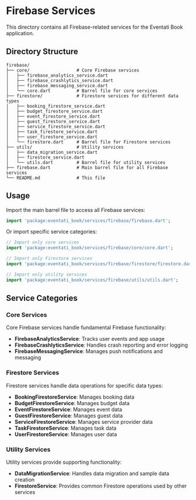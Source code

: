 # Firebase Services

This directory contains all Firebase-related services for the Eventati Book application.

## Directory Structure

```
firebase/
├── core/                  # Core Firebase services
│   ├── firebase_analytics_service.dart
│   ├── firebase_crashlytics_service.dart
│   ├── firebase_messaging_service.dart
│   └── core.dart          # Barrel file for core services
├── firestore/             # Firestore services for different data types
│   ├── booking_firestore_service.dart
│   ├── budget_firestore_service.dart
│   ├── event_firestore_service.dart
│   ├── guest_firestore_service.dart
│   ├── service_firestore_service.dart
│   ├── task_firestore_service.dart
│   ├── user_firestore_service.dart
│   └── firestore.dart     # Barrel file for Firestore services
├── utils/                 # Utility services
│   ├── data_migration_service.dart
│   ├── firestore_service.dart
│   └── utils.dart         # Barrel file for utility services
├── firebase.dart          # Main barrel file for all Firebase services
└── README.md              # This file
```

## Usage

Import the main barrel file to access all Firebase services:

```dart
import 'package:eventati_book/services/firebase/firebase.dart';
```

Or import specific service categories:

```dart
// Import only core services
import 'package:eventati_book/services/firebase/core/core.dart';

// Import only Firestore services
import 'package:eventati_book/services/firebase/firestore/firestore.dart';

// Import only utility services
import 'package:eventati_book/services/firebase/utils/utils.dart';
```

## Service Categories

### Core Services

Core Firebase services handle fundamental Firebase functionality:

- **FirebaseAnalyticsService**: Tracks user events and app usage
- **FirebaseCrashlyticsService**: Handles crash reporting and error logging
- **FirebaseMessagingService**: Manages push notifications and messaging

### Firestore Services

Firestore services handle data operations for specific data types:

- **BookingFirestoreService**: Manages booking data
- **BudgetFirestoreService**: Manages budget data
- **EventFirestoreService**: Manages event data
- **GuestFirestoreService**: Manages guest data
- **ServiceFirestoreService**: Manages service provider data
- **TaskFirestoreService**: Manages task data
- **UserFirestoreService**: Manages user data

### Utility Services

Utility services provide supporting functionality:

- **DataMigrationService**: Handles data migration and sample data creation
- **FirestoreService**: Provides common Firestore operations used by other services
